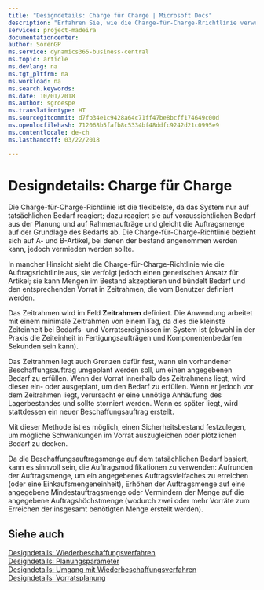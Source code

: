 ```yaml
---
title: "Designdetails: Charge für Charge | Microsoft Docs"
description: "Erfahren Sie, wie die Charge-für-Charge-Rrichtlinie verwendet wird, um die Bestellmenge auf Grundlage von Bedarf abzustimmen."
services: project-madeira
documentationcenter: 
author: SorenGP
ms.service: dynamics365-business-central
ms.topic: article
ms.devlang: na
ms.tgt_pltfrm: na
ms.workload: na
ms.search.keywords: 
ms.date: 10/01/2018
ms.author: sgroespe
ms.translationtype: HT
ms.sourcegitcommit: d7fb34e1c9428a64c71ff47be8bcff174649c00d
ms.openlocfilehash: 712068b5fafb8c5334bf48ddfc9242d21c0995e9
ms.contentlocale: de-ch
ms.lasthandoff: 03/22/2018

---
```

# <a name="design-details-lot-for-lot"></a>Designdetails: Charge für Charge
Die Charge-für-Charge-Richtlinie ist die flexibelste, da das System nur auf tatsächlichen Bedarf reagiert; dazu reagiert sie auf voraussichtlichen Bedarf aus der Planung und auf Rahmenaufträge und gleicht die Auftragsmenge auf der Grundlage des Bedarfs ab. Die Charge-für-Charge-Richtlinie bezieht sich auf A- und B-Artikel, bei denen der bestand angenommen werden kann, jedoch vermieden werden sollte.  
  
In mancher Hinsicht sieht die Charge-für-Charge-Richtlinie wie die Auftragsrichtlinie aus, sie verfolgt jedoch einen generischen Ansatz für Artikel; sie kann Mengen im Bestand akzeptieren und bündelt Bedarf und den entsprechenden Vorrat in Zeitrahmen, die vom Benutzer definiert werden.  
  
Das Zeitrahmen wird im Feld **Zeitrahmen** definiert. Die Anwendung arbeitet mit einem minimale Zeitrahmen von einem Tag, da dies die kleinste Zeiteinheit bei Bedarfs- und Vorratsereignissen im System ist (obwohl in der Praxis die Zeiteinheit in Fertigungsaufträgen und Komponentenbedarfen Sekunden sein kann).  
  
Das Zeitrahmen legt auch Grenzen dafür fest, wann ein vorhandener Beschaffungsauftrag umgeplant werden soll, um einen angegebenen Bedarf zu erfüllen. Wenn der Vorrat innerhalb des Zeitrahmens liegt, wird dieser ein- oder ausgeplant, um den Bedarf zu erfüllen. Wenn er jedoch vor dem Zeitrahmen liegt, verursacht er eine unnötige Anhäufung des Lagerbestandes und sollte storniert werden. Wenn es später liegt, wird stattdessen ein neuer Beschaffungsauftrag erstellt.  
  
Mit dieser Methode ist es möglich, einen Sicherheitsbestand festzulegen, um mögliche Schwankungen im Vorrat auszugleichen oder plötzlichen Bedarf zu decken.  
  
Da die Beschaffungsauftragsmenge auf dem tatsächlichen Bedarf basiert, kann es sinnvoll sein, die Auftragsmodifikationen zu verwenden: Aufrunden der Auftragsmenge, um ein angegebenes Auftragsvielfaches zu erreichen (oder eine Einkaufsmengeneinheit), Erhöhen der Auftragsmenge auf eine angegebene Mindestauftragsmenge oder Vermindern der Menge auf die angegebene Auftragshöchstmenge (wodurch zwei oder mehr Vorräte zum Erreichen der insgesamt benötigten Menge erstellt werden).  
  
## <a name="see-also"></a>Siehe auch  
[Designdetails: Wiederbeschaffungsverfahren](design-details-reordering-policies.md)   
[Designdetails: Planungsparameter](design-details-planning-parameters.md)   
[Designdetails: Umgang mit Wiederbeschaffungsverfahren](design-details-handling-reordering-policies.md)   
[Designdetails: Vorratsplanung](design-details-supply-planning.md)
